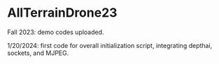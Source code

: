 # AllTerrainDrone23

Fall 2023: demo codes uploaded.

1/20/2024: first code for overall initialization script, integrating depthai, sockets, and MJPEG. 
